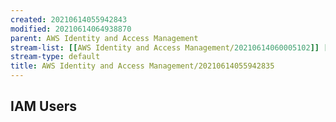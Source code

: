 ```yaml
---
created: 20210614055942843
modified: 20210614064938870
parent: AWS Identity and Access Management
stream-list: [[AWS Identity and Access Management/20210614060005102]] [[AWS Identity and Access Management/20210614063334686]] [[AWS Identity and Access Management/20210614063503453]] [[AWS Identity and Access Management/20210614063646667]] [[AWS Identity and Access Management/20210614063731663]]
stream-type: default
title: AWS Identity and Access Management/20210614055942835
---
```

## IAM Users
